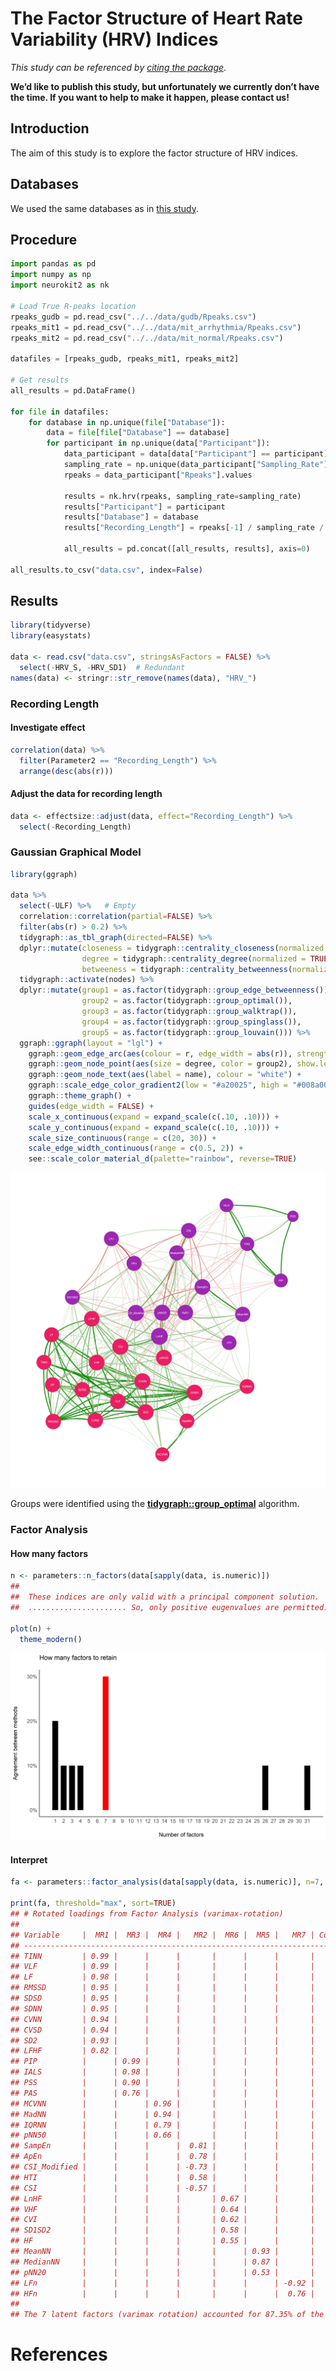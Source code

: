 
# The Factor Structure of Heart Rate Variability (HRV) Indices

*This study can be referenced by* [*citing the
package*](https://github.com/neuropsychology/NeuroKit#citation).

**We’d like to publish this study, but unfortunately we currently don’t
have the time. If you want to help to make it happen, please contact
us\!**

## Introduction

The aim of this study is to explore the factor structure of HRV indices.

## Databases

We used the same databases as in [this
study](https://github.com/neuropsychology/NeuroKit/tree/master/benchmarks/ecg_preprocessing#databases).

## Procedure

``` python
import pandas as pd
import numpy as np
import neurokit2 as nk

# Load True R-peaks location
rpeaks_gudb = pd.read_csv("../../data/gudb/Rpeaks.csv")
rpeaks_mit1 = pd.read_csv("../../data/mit_arrhythmia/Rpeaks.csv")
rpeaks_mit2 = pd.read_csv("../../data/mit_normal/Rpeaks.csv")

datafiles = [rpeaks_gudb, rpeaks_mit1, rpeaks_mit2]

# Get results
all_results = pd.DataFrame()

for file in datafiles:
    for database in np.unique(file["Database"]):
        data = file[file["Database"] == database]
        for participant in np.unique(data["Participant"]):
            data_participant = data[data["Participant"] == participant]
            sampling_rate = np.unique(data_participant["Sampling_Rate"])[0]
            rpeaks = data_participant["Rpeaks"].values

            results = nk.hrv(rpeaks, sampling_rate=sampling_rate)
            results["Participant"] = participant
            results["Database"] = database
            results["Recording_Length"] = rpeaks[-1] / sampling_rate / 60

            all_results = pd.concat([all_results, results], axis=0)

all_results.to_csv("data.csv", index=False)
```

## Results

``` r
library(tidyverse)
library(easystats)

data <- read.csv("data.csv", stringsAsFactors = FALSE) %>% 
  select(-HRV_S, -HRV_SD1)  # Redundant
names(data) <- stringr::str_remove(names(data), "HRV_")
```

### Recording Length

#### Investigate effect

``` r
correlation(data) %>% 
  filter(Parameter2 == "Recording_Length") %>% 
  arrange(desc(abs(r)))
```

#### Adjust the data for recording length

``` r
data <- effectsize::adjust(data, effect="Recording_Length") %>% 
  select(-Recording_Length)
```

### Gaussian Graphical Model

``` r
library(ggraph)

data %>% 
  select(-ULF) %>%   # Empty 
  correlation::correlation(partial=FALSE) %>% 
  filter(abs(r) > 0.2) %>% 
  tidygraph::as_tbl_graph(directed=FALSE) %>% 
  dplyr::mutate(closeness = tidygraph::centrality_closeness(normalized = TRUE),
                degree = tidygraph::centrality_degree(normalized = TRUE),
                betweeness = tidygraph::centrality_betweenness(normalized = TRUE)) %>%
  tidygraph::activate(nodes) %>%
  dplyr::mutate(group1 = as.factor(tidygraph::group_edge_betweenness()),
                group2 = as.factor(tidygraph::group_optimal()),
                group3 = as.factor(tidygraph::group_walktrap()),
                group4 = as.factor(tidygraph::group_spinglass()),
                group5 = as.factor(tidygraph::group_louvain())) %>% 
  ggraph::ggraph(layout = "lgl") +
    ggraph::geom_edge_arc(aes(colour = r, edge_width = abs(r)), strength = 0.1, show.legend = FALSE) +
    ggraph::geom_node_point(aes(size = degree, color = group2), show.legend = FALSE) +
    ggraph::geom_node_text(aes(label = name), colour = "white") +
    ggraph::scale_edge_color_gradient2(low = "#a20025", high = "#008a00", name = "r") +
    ggraph::theme_graph() +
    guides(edge_width = FALSE) +
    scale_x_continuous(expand = expand_scale(c(.10, .10))) +
    scale_y_continuous(expand = expand_scale(c(.10, .10))) +
    scale_size_continuous(range = c(20, 30)) +
    scale_edge_width_continuous(range = c(0.5, 2)) +
    see::scale_color_material_d(palette="rainbow", reverse=TRUE)
```

![](figures/unnamed-chunk-6-1.png)<!-- -->

Groups were identified using the
[**tidygraph::group\_optimal**](https://rdrr.io/cran/tidygraph/man/group_graph.html)
algorithm.

### Factor Analysis

#### How many factors

``` r
n <- parameters::n_factors(data[sapply(data, is.numeric)])
## 
##  These indices are only valid with a principal component solution.
##  ...................... So, only positive eugenvalues are permitted.

plot(n) +
  theme_modern()
```

![](figures/unnamed-chunk-7-1.png)<!-- -->

#### Interpret

``` r
fa <- parameters::factor_analysis(data[sapply(data, is.numeric)], n=7, rotation="varimax")

print(fa, threshold="max", sort=TRUE)
## # Rotated loadings from Factor Analysis (varimax-rotation)
## 
## Variable     |  MR1 |  MR3 |  MR4 |   MR2 |  MR6 |  MR5 |   MR7 | Complexity | Uniqueness
## -----------------------------------------------------------------------------------------
## TINN         | 0.99 |      |      |       |      |      |       |       1.01 |       0.01
## VLF          | 0.99 |      |      |       |      |      |       |       1.16 |      -0.05
## LF           | 0.98 |      |      |       |      |      |       |       1.02 |       0.03
## RMSSD        | 0.95 |      |      |       |      |      |       |       1.19 |   9.25e-03
## SDSD         | 0.95 |      |      |       |      |      |       |       1.19 |   9.24e-03
## SDNN         | 0.95 |      |      |       |      |      |       |       1.19 |       0.02
## CVNN         | 0.94 |      |      |       |      |      |       |       1.24 |   6.56e-03
## CVSD         | 0.94 |      |      |       |      |      |       |       1.27 |  -5.60e-04
## SD2          | 0.93 |      |      |       |      |      |       |       1.24 |       0.03
## LFHF         | 0.82 |      |      |       |      |      |       |       1.61 |       0.13
## PIP          |      | 0.99 |      |       |      |      |       |       1.05 |   1.47e-04
## IALS         |      | 0.98 |      |       |      |      |       |       1.07 |  -2.97e-03
## PSS          |      | 0.90 |      |       |      |      |       |       1.01 |       0.19
## PAS          |      | 0.76 |      |       |      |      |       |       1.53 |       0.27
## MCVNN        |      |      | 0.96 |       |      |      |       |       1.07 |       0.05
## MadNN        |      |      | 0.94 |       |      |      |       |       1.08 |       0.08
## IQRNN        |      |      | 0.79 |       |      |      |       |       1.58 |       0.20
## pNN50        |      |      | 0.66 |       |      |      |       |       2.86 |       0.17
## SampEn       |      |      |      |  0.81 |      |      |       |       1.58 |       0.16
## ApEn         |      |      |      |  0.78 |      |      |       |       1.69 |       0.20
## CSI_Modified |      |      |      | -0.73 |      |      |       |       2.40 |       0.14
## HTI          |      |      |      |  0.58 |      |      |       |       1.51 |       0.59
## CSI          |      |      |      | -0.57 |      |      |       |       3.39 |       0.28
## LnHF         |      |      |      |       | 0.67 |      |       |       3.43 |       0.09
## VHF          |      |      |      |       | 0.64 |      |       |       2.39 |       0.31
## CVI          |      |      |      |       | 0.62 |      |       |       3.69 |       0.07
## SD1SD2       |      |      |      |       | 0.58 |      |       |       2.86 |       0.29
## HF           |      |      |      |       | 0.55 |      |       |       2.27 |       0.36
## MeanNN       |      |      |      |       |      | 0.93 |       |       1.29 |       0.02
## MedianNN     |      |      |      |       |      | 0.87 |       |       1.44 |       0.09
## pNN20        |      |      |      |       |      | 0.53 |       |       3.99 |       0.13
## LFn          |      |      |      |       |      |      | -0.92 |       1.28 |       0.04
## HFn          |      |      |      |       |      |      |  0.76 |       1.66 |       0.24
## 
## The 7 latent factors (varimax rotation) accounted for 87.35% of the total variance of the original data (MR1 = 29.97%, MR3 = 11.63%, MR4 = 11.62%, MR2 = 10.31%, MR6 = 8.76%, MR5 = 8.28%, MR7 = 6.78%).
```

<!-- #### Visualize -->

<!-- ```{r, message=FALSE, warning=FALSE, fig.width=17, fig.height=17} -->

<!-- plot(fa) -->

<!-- ``` -->

# References
